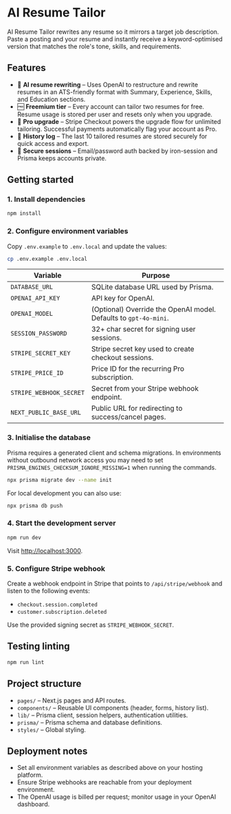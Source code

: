 # AI Resume Tailor

AI Resume Tailor rewrites any resume so it mirrors a target job description. Paste a posting and your
resume and instantly receive a keyword-optimised version that matches the role&apos;s tone, skills, and
requirements.

## Features

- 🔁 **AI resume rewriting** – Uses OpenAI to restructure and rewrite resumes in an ATS-friendly
  format with Summary, Experience, Skills, and Education sections.
- 🆓 **Freemium tier** – Every account can tailor two resumes for free. Resume usage is stored per
  user and resets only when you upgrade.
- 🚀 **Pro upgrade** – Stripe Checkout powers the upgrade flow for unlimited tailoring. Successful
  payments automatically flag your account as Pro.
- 📜 **History log** – The last 10 tailored resumes are stored securely for quick access and export.
- 🔐 **Secure sessions** – Email/password auth backed by iron-session and Prisma keeps accounts
  private.

## Getting started

### 1. Install dependencies

```bash
npm install
```

### 2. Configure environment variables

Copy `.env.example` to `.env.local` and update the values:

```bash
cp .env.example .env.local
```

| Variable | Purpose |
| --- | --- |
| `DATABASE_URL` | SQLite database URL used by Prisma. |
| `OPENAI_API_KEY` | API key for OpenAI. |
| `OPENAI_MODEL` | (Optional) Override the OpenAI model. Defaults to `gpt-4o-mini`. |
| `SESSION_PASSWORD` | 32+ char secret for signing user sessions. |
| `STRIPE_SECRET_KEY` | Stripe secret key used to create checkout sessions. |
| `STRIPE_PRICE_ID` | Price ID for the recurring Pro subscription. |
| `STRIPE_WEBHOOK_SECRET` | Secret from your Stripe webhook endpoint. |
| `NEXT_PUBLIC_BASE_URL` | Public URL for redirecting to success/cancel pages. |

### 3. Initialise the database

Prisma requires a generated client and schema migrations. In environments without outbound network
access you may need to set `PRISMA_ENGINES_CHECKSUM_IGNORE_MISSING=1` when running the commands.

```bash
npx prisma migrate dev --name init
```

For local development you can also use:

```bash
npx prisma db push
```

### 4. Start the development server

```bash
npm run dev
```

Visit <http://localhost:3000>.

### 5. Configure Stripe webhook

Create a webhook endpoint in Stripe that points to `/api/stripe/webhook` and listen to the following
events:

- `checkout.session.completed`
- `customer.subscription.deleted`

Use the provided signing secret as `STRIPE_WEBHOOK_SECRET`.

## Testing linting

```bash
npm run lint
```

## Project structure

- `pages/` – Next.js pages and API routes.
- `components/` – Reusable UI components (header, forms, history list).
- `lib/` – Prisma client, session helpers, authentication utilities.
- `prisma/` – Prisma schema and database definitions.
- `styles/` – Global styling.

## Deployment notes

- Set all environment variables as described above on your hosting platform.
- Ensure Stripe webhooks are reachable from your deployment environment.
- The OpenAI usage is billed per request; monitor usage in your OpenAI dashboard.
